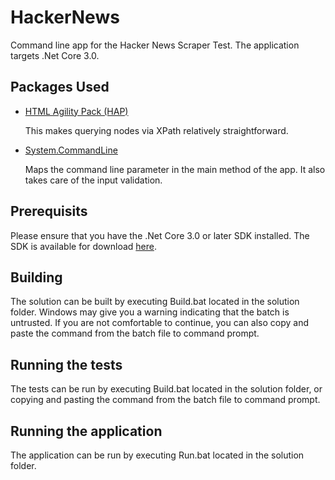 # HackerNews
Command line app for the Hacker News Scraper Test. The application targets .Net Core 3.0.

## Packages Used
 * [HTML Agility Pack (HAP)](https://github.com/zzzprojects/html-agility-pack)
   
   This makes querying nodes via XPath relatively straightforward.
 * [System.CommandLine](https://github.com/dotnet/command-line-api)
   
   Maps the command line parameter in the main method of the app. It also takes care of the input validation.

## Prerequisits
Please ensure that you have the .Net Core 3.0 or later SDK installed. The SDK is available for download [here](https://dotnet.microsoft.com/download/dotnet-core/3.0).

## Building
The solution can be built by executing Build.bat located in the solution folder. Windows may give you a warning indicating that the batch is untrusted. If you are not comfortable to continue, you can also copy and paste the command from the batch file to command prompt. 

## Running the tests
The tests can be run by executing Build.bat located in the solution folder, or copying and pasting the command from the batch file to command prompt.

## Running the application
The application can be run by executing Run.bat located in the solution folder.

